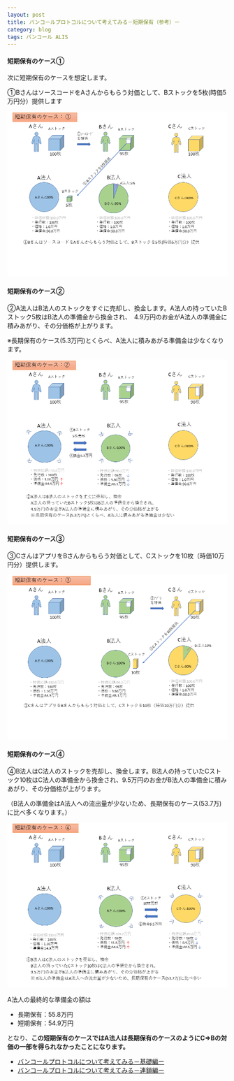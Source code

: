 ```yaml
---
layout: post
title: バンコールプロトコルについて考えてみる－短期保有（参考）ー
category: blog
tags: バンコール ALIS
---
```




#### 短期保有のケース①

次に短期保有のケースを想定します。

①BさんはソースコードをAさんからもらう対価として、Bストックを5枚(時価5万円分）提供します


![imgae](/images/20190330-10.PNG)

#### 短期保有のケース②

②A法人はB法人のストックをすぐに売却し、換金します。A法人の持っていたBストック5枚はB法人の準備金から換金され、　4.9万円のお金がA法人の準備金に積みあがり、その分価格が上がります。

※長期保有のケース(5.3万円)とくらべ、A法人に積みあがる準備金は少なくなります。


![imgae](/images/20190330-11.PNG)

#### 短期保有のケース③

③CさんはアプリをBさんからもらう対価として、Cストックを10枚（時価10万円分）提供します。

![imgae](/images/20190330-12.PNG)


#### 短期保有のケース④


④B法人はC法人のストックを売却し、換金します。B法人の持っていたCストック10枚はC法人の準備金から換金され、9.5万円のお金がB法人の準備金に積みあがり、その分価格が上がります。

（B法人の準備金はA法人への流出量が少ないため、長期保有のケース(53.7万)に比べ多くなります。）

![imgae](/images/20190330-13.PNG)

A法人の最終的な準備金の額は

* 長期保有：55.8万円
* 短期保有：54.9万円

となり、**この短期保有のケースではA法人は長期保有のケースのようにC⇒Bの対価の一部を得られなかったことになります。**


* [バンコールプロトコルについて考えてみる－基礎編ー](https://samacoba.github.io/20190330bancor1/)
* [バンコールプロトコルについて考えてみる－連鎖編ー](https://samacoba.github.io/20190330bancor2/)
